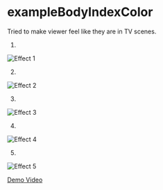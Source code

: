 # exampleBodyIndexColor

Tried to make viewer feel like they are in TV scenes.

1.
![Effect 1](https://s3.us-east-2.amazonaws.com/creative-coding/1.jpg)


2.
![Effect 2](https://s3.us-east-2.amazonaws.com/creative-coding/2.jpg)


3.
![Effect 3](https://s3.us-east-2.amazonaws.com/creative-coding/3.jpg)


4.
![Effect 4](https://s3.us-east-2.amazonaws.com/creative-coding/4.jpg)


5.
![Effect 5](https://s3.us-east-2.amazonaws.com/creative-coding/5.jpg)


[Demo Video](https://www.youtube.com/watch?v=TvYEo_89Zdo)
